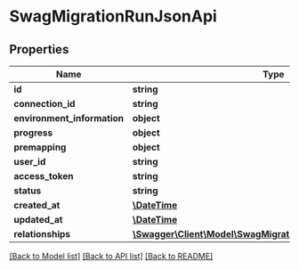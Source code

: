 # SwagMigrationRunJsonApi

## Properties
Name | Type | Description | Notes
------------ | ------------- | ------------- | -------------
**id** | **string** |  | [optional] 
**connection_id** | **string** |  | [optional] 
**environment_information** | **object** |  | [optional] 
**progress** | **object** |  | [optional] 
**premapping** | **object** |  | [optional] 
**user_id** | **string** |  | [optional] 
**access_token** | **string** |  | [optional] 
**status** | **string** |  | 
**created_at** | [**\DateTime**](\DateTime.md) |  | 
**updated_at** | [**\DateTime**](\DateTime.md) |  | [optional] 
**relationships** | [**\Swagger\Client\Model\SwagMigrationRunJsonApiRelationships**](SwagMigrationRunJsonApiRelationships.md) |  | [optional] 

[[Back to Model list]](../../README.md#documentation-for-models) [[Back to API list]](../../README.md#documentation-for-api-endpoints) [[Back to README]](../../README.md)

